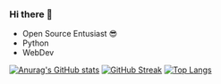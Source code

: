 ### Hi there 👋

- Open Source Entusiast 😎
- Python
- WebDev

[![Anurag's GitHub stats](https://github-readme-stats.vercel.app/api?username=tabishnaqvi1311&show_icons=true&github-dark)](https://github.com/anuraghazra/github-readme-stats)
[![GitHub Streak](https://streak-stats.demolab.com/?user=DenverCoder1&theme=github-dark-blue)](https://git.io/streak-stats)
[![Top Langs](https://github-readme-stats.vercel.app/api/top-langs/?username=tabishnaqvi1311&layout=compact)](https://github.com/anuraghazra/github-readme-stats)
